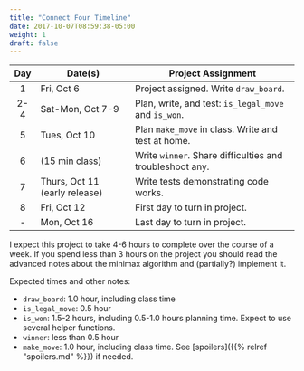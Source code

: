 ```yaml
---
title: "Connect Four Timeline"
date: 2017-10-07T08:59:38-05:00
weight: 1
draft: false
---
```


| Day | Date(s) | Project Assignment  |
|:---:|---------|---------------------|
| 1   | Fri, Oct 6| Project assigned. Write `draw_board`. |
| 2-4 | Sat-Mon, Oct 7-9 | Plan, write, and test: `is_legal_move` and `is_won`. |
| 5   | Tues, Oct 10  | Plan `make_move` in class. Write and test at home. |
| 6   | (15 min class)| Write `winner`. Share difficulties and troubleshoot any. |
| 7   | Thurs, Oct 11 (early release)| Write tests demonstrating code works. |
| 8   | Fri, Oct 12   | First day to turn in project. |
| -   | Mon, Oct 16   | Last day to turn in project. |

I expect this project to take 4-6 hours to complete over the course of
a week. If you spend less than 3 hours on the project you should read
the advanced notes about the minimax algorithm and (partially?)
implement it.

Expected times and other notes:

* `draw_board`: 1.0 hour, including class time
* `is_legal_move`: 0.5 hour
* `is_won`: 1.5-2 hours, including 0.5-1.0 hours planning time.
Expect to use several helper functions.
* `winner`: less than 0.5 hour
* `make_move`: 1.0 hour, including class time. See [spoilers]({{% relref "spoilers.md" %}}) if needed.



